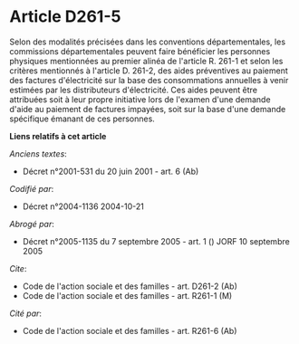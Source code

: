 # Article D261-5

Selon des modalités précisées dans les conventions départementales, les commissions départementales peuvent faire bénéficier
les personnes physiques mentionnées au premier alinéa de l'article R. 261-1 et selon les critères mentionnés à l'article D.
261-2, des aides préventives au paiement des factures d'électricité sur la base des consommations annuelles à venir estimées
par les distributeurs d'électricité. Ces aides peuvent être attribuées soit à leur propre initiative lors de l'examen d'une
demande d'aide au paiement de factures impayées, soit sur la base d'une demande spécifique émanant de ces personnes.

**Liens relatifs à cet article**

_Anciens textes_:

  - Décret n°2001-531 du 20 juin 2001 - art. 6 (Ab)

_Codifié par_:

  - Décret n°2004-1136 2004-10-21

_Abrogé par_:

  - Décret n°2005-1135 du 7 septembre 2005 - art. 1 () JORF 10 septembre 2005

_Cite_:

  - Code de l'action sociale et des familles - art. D261-2 (Ab)
  - Code de l'action sociale et des familles - art. R261-1 (M)

_Cité par_:

  - Code de l'action sociale et des familles - art. R261-6 (Ab)
